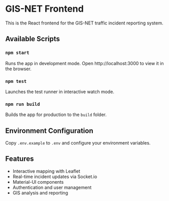 # GIS-NET Frontend

This is the React frontend for the GIS-NET traffic incident reporting system.

## Available Scripts

### `npm start`
Runs the app in development mode. Open http://localhost:3000 to view it in the browser.

### `npm test`
Launches the test runner in interactive watch mode.

### `npm run build`
Builds the app for production to the `build` folder.

## Environment Configuration

Copy `.env.example` to `.env` and configure your environment variables.

## Features

- Interactive mapping with Leaflet
- Real-time incident updates via Socket.io
- Material-UI components
- Authentication and user management
- GIS analysis and reporting
